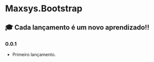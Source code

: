 # Maxsys.Bootstrap

## :mortar_board: Cada lançamento é um novo aprendizado!!

### 0.0.1
* Primeiro lançamento.